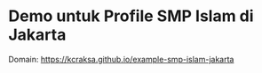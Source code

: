 # Demo untuk Profile SMP Islam di Jakarta
Domain: https://kcraksa.github.io/example-smp-islam-jakarta
